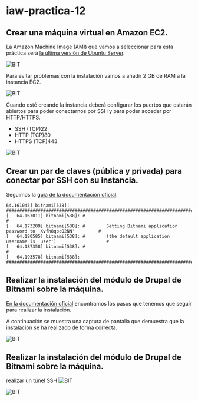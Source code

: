 # iaw-practica-12

## Crear una máquina virtual en Amazon EC2.

La Amazon Machine Image (AMI) que vamos a seleccionar para esta práctica será [la última versión de Ubuntu Server](https://bitnami.com/stack/drupal/cloud/aws/amis).

![BIT](https://github.com/jesus2307/iaw-practica-12/blob/main/imagen/1.PNG "BIT")

Para evitar problemas con la instalación vamos a añadir 2 GB de RAM a la instancia EC2.

![BIT](https://github.com/jesus2307/iaw-practica-12/blob/main/imagen/2.PNG "BIT")

Cuando esté creando la instancia deberá configurar los puertos que estarán abiertos para poder conectarnos por SSH y para poder acceder por HTTP/HTTPS.

- SSH (TCP)22
- HTTP (TCP)80
- HTTPS (TCP)443

![BIT](https://github.com/jesus2307/iaw-practica-12/blob/main/imagen/3.PNG "BIT")

## Crear un par de claves (pública y privada) para conectar por SSH con su instancia.

Seguimos la [guía de la documentación oficial](https://www.drupal.org/docs/user_guide/en/index.html).

```
64.161045] bitnami[538]: #########################################################################
[   64.167011] bitnami[538]: #                                                                       #
[   64.173209] bitnami[538]: #        Setting Bitnami application password to 'Xvfh8qpcQ2NN'         #
[   64.180585] bitnami[538]: #        (the default application username is 'user')                   #
[   64.187358] bitnami[538]: #                                                                       #
[   64.193578] bitnami[538]: #########################################################################
```

## Realizar la instalación del módulo de Drupal de Bitnami sobre la máquina.

[En la documentación oficial](https://bitnami.com/stack/drupal/README.txt) encontramos los pasos que tenemos que seguir para realizar la instalación.

A continuación se muestra una captura de pantalla que demuestra que la instalación se ha realizado de forma correcta.

![BIT](https://github.com/jesus2307/iaw-practica-12/blob/main/imagen/4.PNG "BIT")


## Realizar la instalación del módulo de Drupal de Bitnami sobre la máquina.
realizar un túnel SSH
![BIT](https://github.com/jesus2307/iaw-practica-12/blob/main/imagen/4.PNG "BIT")

![BIT](https://github.com/jesus2307/iaw-practica-12/blob/main/imagen/4.PNG "BIT")
